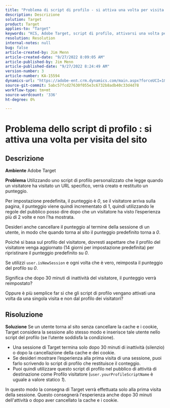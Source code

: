 ```yaml
---
title: "Problema di script di profilo - si attiva una volta per visita del sito"
description: Descrizione
solution: Target
product: Target
applies-to: "Target"
keywords: "KCS, Adobe Target, script di profilo, attivarsi una volta per visita del sito, user.isNewSession, user.yourProfileScriptName"
resolution: Resolution
internal-notes: null
bug: false
article-created-by: Jim Menn
article-created-date: "9/27/2022 8:09:05 AM"
article-published-by: Jim Menn
article-published-date: "9/27/2022 8:24:49 AM"
version-number: 3
article-number: KA-15594
dynamics-url: "https://adobe-ent.crm.dynamics.com/main.aspx?forceUCI=1&pagetype=entityrecord&etn=knowledgearticle&id=3e64d9a6-3b3e-ed11-9db1-0022480866ad"
source-git-commit: 5abc57fcd27630f055e3c6732b8adb40c33d4d78
workflow-type: tm+mt
source-wordcount: '336'
ht-degree: 0%

---
```


# Problema dello script di profilo : si attiva una volta per visita del sito

## Descrizione


<b>Ambiente</b>
Adobe Target

<b>Problema</b>
Utilizzando uno script di profilo personalizzato che legge quando un visitatore ha visitato un URL specifico, verrà creato e restituito un punteggio.

Per impostazione predefinita, il punteggio è *0*, se il visitatore arriva sulla pagina, il punteggio viene quindi incrementato di 1, quindi utilizzando le regole del pubblico posso dire dopo che un visitatore ha visto l’esperienza più di 2 volte e non l’ha mostrata.



Desideri anche cancellare il punteggio al termine della sessione di un utente, in modo che quando torna al sito il punteggio predefinito torna a *0*.

Poiché si basa sul profilo del visitatore, dovresti aspettare che il profilo del visitatore venga aggiornato (14 giorni per impostazione predefinita) per ripristinare il punteggio predefinito su *0*.

Se utilizzi `user.isNewSession` e ogni volta che è vero, reimposta il punteggio del profilo su *0*.



Significa che dopo 30 minuti di inattività del visitatore, il punteggio verrà reimpostato?

Oppure è più semplice far sì che gli script di profilo vengano attivati una volta da una singola visita e non dal profilo dei visitatori?


## Risoluzione


<b>Soluzione</b>
Se un utente torna al sito senza cancellare la cache e i cookie, Target considera la sessione allo stesso modo e inserisce tale utente nello script del profilo (se l’utente soddisfa la condizione).

- Una sessione di Target termina solo dopo 30 minuti di inattività (silenzio) o dopo la cancellazione della cache e dei cookie.
- Se desideri mostrare l’esperienza alla prima visita di una sessione, puoi farlo scrivendo lo script di profilo che restituisce il conteggio.
- Puoi quindi utilizzare questo script di profilo nel pubblico di attività di destinazione come Profilo visitatore (`user.yourProfileScriptName` è uguale a valore statico *1*).


In questo modo la consegna di Target verrà effettuata solo alla prima visita della sessione. Questo consegnerà l&#39;esperienza anche dopo 30 minuti dell&#39;attività o dopo aver cancellato la cache e i cookie.
